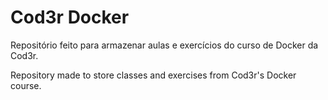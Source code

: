 # Cod3r Docker
Repositório feito para armazenar aulas e exercícios do curso de Docker da Cod3r.

Repository made to store classes and exercises from Cod3r's Docker course.
